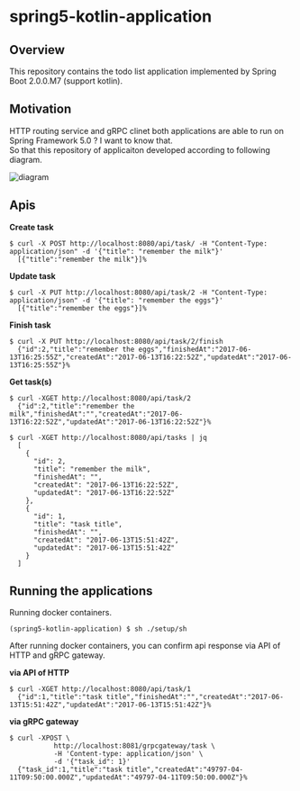 # spring5-kotlin-application

## Overview

This repository contains the todo list application implemented by Spring Boot 2.0.0.M7 (support kotlin).

## Motivation

HTTP routing service and gRPC clinet both applications are able to run on Spring Framework 5.0 ? I want to know that.  
So that this repository of applicaiton developed according to following diagram.

![diagram](https://raw.githubusercontent.com/nsoushi/spring5-kotlin-application/master/docs/spring5-kotlin.png)

## Apis

**Create task**
```
$ curl -X POST http://localhost:8080/api/task/ -H "Content-Type: application/json" -d '{"title": "remember the milk"}'
  [{"title":"remember the milk"}]%
```

**Update task**
```
$ curl -X PUT http://localhost:8080/api/task/2 -H "Content-Type: application/json" -d '{"title": "remember the eggs"}'
  [{"title":"remember the eggs"}]%
```

**Finish task**
```
$ curl -X PUT http://localhost:8080/api/task/2/finish
  {"id":2,"title":"remember the eggs","finishedAt":"2017-06-13T16:25:55Z","createdAt":"2017-06-13T16:22:52Z","updatedAt":"2017-06-13T16:25:55Z"}%
```

**Get task(s)**

```
$ curl -XGET http://localhost:8080/api/task/2
  {"id":2,"title":"remember the milk","finishedAt":"","createdAt":"2017-06-13T16:22:52Z","updatedAt":"2017-06-13T16:22:52Z"}%
```

```
$ curl -XGET http://localhost:8080/api/tasks | jq
  [
    {
      "id": 2,
      "title": "remember the milk",
      "finishedAt": "",
      "createdAt": "2017-06-13T16:22:52Z",
      "updatedAt": "2017-06-13T16:22:52Z"
    },
    {
      "id": 1,
      "title": "task title",
      "finishedAt": "",
      "createdAt": "2017-06-13T15:51:42Z",
      "updatedAt": "2017-06-13T15:51:42Z"
    }
  ]
```

## Running the applications

Running docker containers.
```
(spring5-kotlin-application) $ sh ./setup/sh
```
After running docker containers, you can confirm api response via API of HTTP and gRPC gateway.

**via API of HTTP**

```
$ curl -XGET http://localhost:8080/api/task/1
  {"id":1,"title":"task title","finishedAt":"","createdAt":"2017-06-13T15:51:42Z","updatedAt":"2017-06-13T15:51:42Z"}%
```

**via gRPC gateway**

```
$ curl -XPOST \
           http://localhost:8081/grpcgateway/task \
           -H 'Content-type: application/json' \
           -d '{"task_id": 1}'
  {"task_id":1,"title":"task title","createdAt":"49797-04-11T09:50:00.000Z","updatedAt":"49797-04-11T09:50:00.000Z"}%
```

